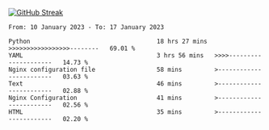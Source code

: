[![GitHub Streak](https://streak-stats.demolab.com?user=renren-017&theme=sea&hide_border=true&background=DD272700)](https://git.io/streak-stats)

<!--START_SECTION:waka-->

```text
From: 10 January 2023 - To: 17 January 2023

Python                                   18 hrs 27 mins  >>>>>>>>>>>>>>>>>--------   69.01 %
YAML                                     3 hrs 56 mins   >>>>---------------------   14.73 %
Nginx configuration file                 58 mins         >------------------------   03.63 %
Text                                     46 mins         >------------------------   02.88 %
Nginx Configuration                      41 mins         >------------------------   02.56 %
HTML                                     35 mins         >------------------------   02.20 %
```

<!--END_SECTION:waka-->
